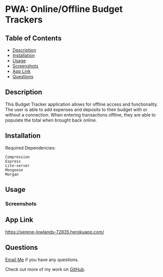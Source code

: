 # PWA: Online/Offline Budget Trackers

## Table of Contents 

- [Description](#description)
- [Installation](#installation)
- [Usage](#usage)
- [Screenshots](#screenshots)
- [App Link](#app-link)
- [Questions](#questions)

## Description 
This Budget Tracker application allows for offline access and functionality. The user is able to add expenses and deposits to their budget with or without a connection. When entering transactions offline, they are able to populate the total when brought back online.

## Installation
Required Dependencies:
```
Compression
Express
Lite-server
Mongoose
Morgan
```

## Usage 
### Screenshots

## App Link

https://serene-lowlands-72835.herokuapp.com/

## Questions

[Email Me](Chloe.a.harris17@gmail.com) if you have any questions.

Check out more of my work on [GitHub](https://github.com/chloeharris1).
